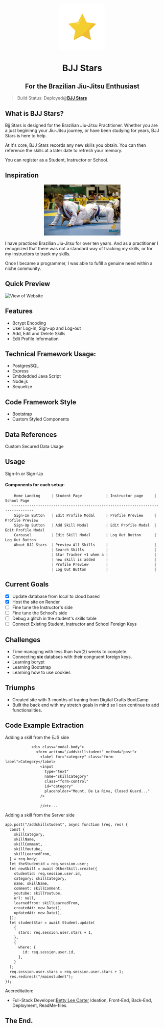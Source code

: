 <p align="center">
  <a href="https://bjj-stars.onrender.com)" rel="" target="_blank"><img width="150" src="./public/images/star.jpg" alt="BJJ Stars"></a></p>
</p>

<h1 align="center">BJJ Stars</h1>
<h2 align="center">For the Brazilian Jiu-Jitsu Enthusiast</h2>

> Build Status:
Deployed@**[BJJ Stars](https://bjj-stars.onrender.com)**

## What is BJJ Stars?
Bjj Stars is designed for the Brazilian Jiu-Jitsu Practitioner. Whether you are a just begininng your Jiu-Jitsu journey, or have been studying for years, BJJ Stars is here to help.

At it's core, BJJ Stars records any new skills you obtain. You can then reference the skills at a later date to refresh your memory.

You can register as a Student, Instructor or School.

## Inspiration
<p align="center">
<img width="250" src="./public/images/bjj15.jpeg" alt="Betty Lee at Worlds">
</p>

I have practiced Brazilian Jiu-Jitsu for over ten years. And as a practitioner I recognized that there was not a standard way of tracking my skills, or for my instructors to track my skills. 

Once I became a programmer, I was able to fufill a genuine need within a niche community.

## Quick Preview

<img src="https://media.giphy.com/media/gQbcBI4aEC285TOOJl/giphy.gif" alt="View of Website"/>

## Features
- Bcrypt Encoding
- User Log-in, Sign-up and Log-out
- Add, Edit and Delete Skills
- Edit Profile Information

## Technical Framework Usage:
- PostgresSQL
- Express
- Embdedded Java Script
- Node.js
- Sequelize

## Code Framework Style
- Bootstrap
- Custom Styled Components

## Data References
Custom Secured Data Usage

## Usage
Sign-In or Sign-Up

  <h4>Components for each setup:</h4>

        Home Landing     | Student Page           | Instructor page     | School Page
       --------------------------------------------------------------------------------
        Sign-In Button   | Edit Profile Modal     | Profile Preview     | Profile Preview
        Sign-Up Button   | Add Skill Modal        | Edit Profile Modal  | Edit Profile Modal
        Carousel         | Edit Skill Modal       | Log Out Button      | Log Out Button
        About BJJ Stars  | Preview All Skills     |                     |
                         | Search Skills          |                     |
                         | Star Tracker +1 when a |                     |
                         | new skill is added     |                     |
                         | Profile Preview        |                     |
                         | Log Out Button         |                     |

## Current Goals

- [x] Update database from local to cloud based
- [x] Host the site on Render
- [ ] Fine tune the Instructor's side
- [ ] Fine tune the School's side
- [ ] Debug a glitch in the student's skills table
- [ ] Connect Existing Student, Instructor and School Foreign Keys

## Challenges
- Time managing with less than two(2) weeks to complete. 
- Connecting **six** databses with their congruent foreign keys.
- Learning bcrypt
- Learning Bootstrap
- Learning how to use cookies

## Triumphs
- Created site with 3-months of traning from Digital Crafts BootCamp
- Built the back end with my stretch goals in mind so I can continue to add functionalities. 

## Code Example Extraction

Adding a skill from the EJS side
```
            <div class="modal-body">
              <form action="/addskillstudent" method="post">
                <label for="category" class="form-label">Category</label>
                <input
                  type="text"
                  name="skillCategory"
                  class="form-control"
                  id="category"
                  placeholder="Mount, De La Riva, Closed Guard..."
                />
                
                //etc...

```
Adding a skill from the Server side
```
app.post("/addskillstudent", async function (req, res) {
  const {
    skillCategory,
    skillName,
    skillComment,
    skillYoutube,
    skillLearnedFrom,
  } = req.body;
  let theStudentid = req.session.user;
  let newSkill = await OtherSkill.create({
    studentid: req.session.user.id,
    category: skillCategory,
    name: skillName,
    comment: skillComment,
    youtube: skillYoutube,
    url: null,
    learnedfrom: skillLearnedFrom,
    createdAt: new Date(),
    updatedAt: new Date(),
  });
  let studentStar = await Student.update(
    {
      stars: req.session.user.stars + 1,
    },
    {
      where: {
        id: req.session.user.id,
      },
    }
  );
  req.session.user.stars = req.session.user.stars + 1;
  res.redirect("/mainstudent");
});
```
Accreditation:
- Full-Stack Developer:[Betty Lee Carter](https://github.com/deliflows) Ideation, Front-End, Back-End, Deployment, ReadMe-files.

## The End.
